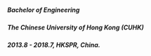 ##### Bachelor of Engineering
##### The Chinese University of Hong Kong (CUHK)
##### 2013.8 - 2018.7, HKSPR, China.